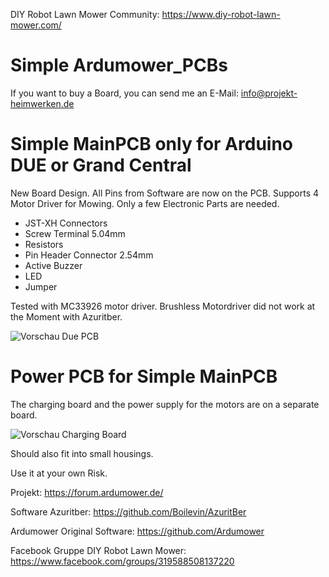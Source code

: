 DIY Robot Lawn Mower Community: https://www.diy-robot-lawn-mower.com/

# Simple Ardumower_PCBs

If you want to buy a Board, you can send me an E-Mail: info@projekt-heimwerken.de

# Simple MainPCB only for Arduino DUE or Grand Central

New Board Design. All Pins from Software are now on the PCB. 
Supports 4 Motor Driver for Mowing.
Only a few Electronic Parts are needed. 
- JST-XH Connectors
- Screw Terminal 5.04mm
- Resistors
- Pin Header Connector 2.54mm
- Active Buzzer
- LED
- Jumper

Tested with MC33926 motor driver. Brushless Motordriver did not work at the Moment with Azuritber.

![Vorschau Due PCB](https://raw.githubusercontent.com/Starsurfer78/Ardumower_PCBs/main/DUE_PCB_V1.01/Images/Ardumower_PCB_oben.png)

# Power PCB for Simple MainPCB

The charging board and the power supply for the motors are on a separate board.

![Vorschau Charging Board](https://github.com/Starsurfer78/Ardumower_PCBs/blob/main/Charging_PCB/charge_pcb.png)

Should also fit into small housings.

Use it at your own Risk.


Projekt: https://forum.ardumower.de/

Software Azuritber: https://github.com/Boilevin/AzuritBer

Ardumower Original Software: https://github.com/Ardumower

Facebook Gruppe DIY Robot Lawn Mower: https://www.facebook.com/groups/319588508137220

